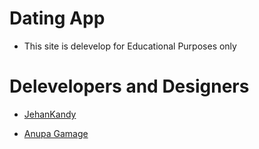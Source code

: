 # Dating App

- This site is delevelop for Educational Purposes only


# Delevelopers and Designers

- [JehanKandy](https://github.com/BackendExpert)

- [Anupa Gamage](https://github.com/Anupa1998)